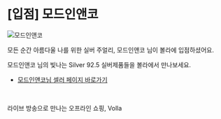 # [입점] 모드인앤코

![모드인앤코](../../assets/marketing/dist/seller-modeinandco.png)

모든 순간 아름다울 나를 위한 실버 주얼리, 모드인앤코 님이 볼라에 입점하셨어요.

모드인앤코 님의 빛나는 Silver 92.5 실버제품들을 볼라에서 만나보세요.

- [모드인앤코님 셀러 페이지 바로가기](volla://deeplink/seller/12)

<br>

라이브 방송으로 만나는 오프라인 쇼핑, Volla
